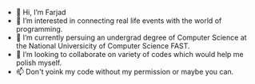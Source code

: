 - 👋 Hi, I’m Farjad
- 👀 I’m interested in connecting real life events with the world of programming.
- 🌱 I’m currently persuing an undergrad degree of Computer Science at the National Universicity of Computer Science FAST.
- 💞️ I’m looking to collaborate on variety of codes which would help me polish myself.
- 📫 Don't yoink my code without my permission or maybe you can.

